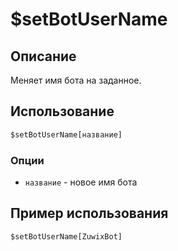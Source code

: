 # $setBotUserName

## Описание
Меняет имя бота на заданное.

## Использование
```js
$setBotUserName[название]
```

### Опции
- `название` - новое имя бота

## Пример использования
```javascript
$setBotUserName[ZuwixBot]
```
